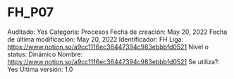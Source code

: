 # FH_P07

Auditado: Yes
Categoría: Procesos
Fecha de creación: May 20, 2022
Fecha de última modificación: May 20, 2022
Identificador: FH
Liga: https://www.notion.so/a9cc1116ec36447394c983ebbbfd0521 
Nivel o status: Dinámico
Nombre: https://www.notion.so/a9cc1116ec36447394c983ebbbfd0521 
Se utiliza?: Yes
Última versión: 1.0